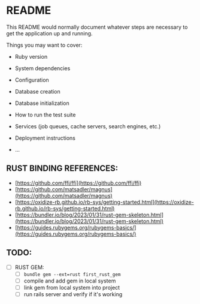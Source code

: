 # README

This README would normally document whatever steps are necessary to get the
application up and running.

Things you may want to cover:

* Ruby version

* System dependencies

* Configuration

* Database creation

* Database initialization

* How to run the test suite

* Services (job queues, cache servers, search engines, etc.)

* Deployment instructions

* ...

## RUST BINDING REFERENCES:
- [https://github.com/ffi/ffi](https://github.com/ffi/ffi)
- [https://github.com/matsadler/magnus](https://github.com/matsadler/magnus)
- [https://oxidize-rb.github.io/rb-sys/getting-started.html](https://oxidize-rb.github.io/rb-sys/getting-started.html)
- [https://bundler.io/blog/2023/01/31/rust-gem-skeleton.html](https://bundler.io/blog/2023/01/31/rust-gem-skeleton.html)
- [https://guides.rubygems.org/rubygems-basics/](https://guides.rubygems.org/rubygems-basics/)

## TODO:
- [ ] RUST GEM:
    - [ ] `bundle gem --ext=rust first_rust_gem`
    - [ ] compile and add gem in local system
    - [ ] link gem from local system into project
    - [ ] run rails server and verify if it's working